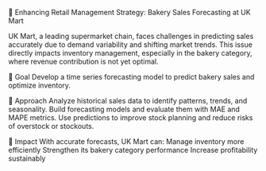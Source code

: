 🥖 Enhancing Retail Management Strategy: Bakery Sales Forecasting at UK Mart

UK Mart, a leading supermarket chain, faces challenges in predicting sales accurately due to demand variability and shifting market trends. This issue directly impacts inventory management, especially in the bakery category, where revenue contribution is not yet optimal.

🔹 Goal
Develop a time series forecasting model to predict bakery sales and optimize inventory.

🔹 Approach
    Analyze historical sales data to identify patterns, trends, and seasonality.
    Build forecasting models and evaluate them with MAE and MAPE metrics.
    Use predictions to improve stock planning and reduce risks of overstock or stockouts.

🔹 Impact
    With accurate forecasts, UK Mart can:
    Manage inventory more efficiently
    Strengthen its bakery category performance
    Increase profitability sustainably